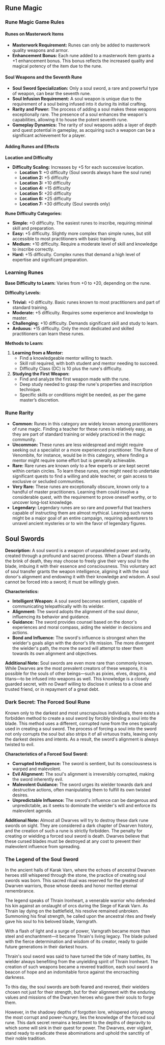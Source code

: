 ## Rune Magic

### Rune Magic Game Rules

#### Runes on Masterwork Items
- **Masterwork Requirement:** Runes can only be added to masterwork quality weapons and armor.
- **Enhancement Bonus:** Each rune added to a masterwork item grants a +1 enhancement bonus. This bonus reflects the increased quality and magical potency of the item due to the rune.

#### Soul Weapons and the Seventh Rune
- **Soul Sword Specialization:** Only a soul sword, a rare and powerful type of weapon, can bear the seventh rune.
- **Soul Infusion Requirement:** A soul weapon is unique due to the requirement of a soul being infused into it during its initial crafting.
- **Rarity and Power:** The process of adding a soul makes these weapons exceptionally rare. The presence of a soul enhances the weapon's capabilities, allowing it to house the potent seventh rune.
- **Gameplay Dynamics:** The rarity of soul weapons adds a layer of depth and quest potential in gameplay, as acquiring such a weapon can be a significant achievement for a player.

#### Adding Runes and Effects

**Location and Difficulty**
- **Difficulty Scaling:** Increases by +5 for each successive location.
  - **Location 1:** +0 difficulty (Soul swords always have the soul rune)
  - **Location 2:** +5 difficulty
  - **Location 3:** +10 difficulty
  - **Location 4:** +15 difficulty
  - **Location 5:** +20 difficulty
  - **Location 6:** +25 difficulty
  - **Location 7:** +30 difficulty (Soul swords only)

**Rune Difficulty Categories:**
- **Simple:** +0 difficulty. The easiest runes to inscribe, requiring minimal skill and preparation.
- **Easy:** +5 difficulty. Slightly more complex than simple runes, but still accessible to most practitioners with basic training.
- **Medium:** +10 difficulty. Require a moderate level of skill and knowledge to inscribe correctly.
- **Hard:** +15 difficulty. Complex runes that demand a high level of expertise and significant preparation.

### Learning Runes

**Base Difficulty to Learn:** Varies from +0 to +20, depending on the rune.

**Difficulty Levels:**
- **Trivial:** +0 difficulty. Basic runes known to most practitioners and part of standard training.
- **Moderate:** +5 difficulty. Requires some experience and knowledge to master.
- **Challenging:** +10 difficulty. Demands significant skill and study to learn.
- **Arduous:** +15 difficulty. Only the most dedicated and skilled practitioners can learn these runes.

**Methods to Learn:**

1. **Learning from a Mentor:**
   - Find a knowledgeable mentor willing to teach.
   - Skill roll required, with both student and mentor needing to succeed.
   - Difficulty Class (DC) is 10 plus the rune's difficulty.
2. **Studying the First Weapon:**
   - Find and analyze the first weapon made with the rune.
   - Deep study needed to grasp the rune's properties and inscription technique.
   - Specific skills or conditions might be needed, as per the game master’s discretion.

### Rune Rarity
- **Common:** Runes in this category are widely known among practitioners of rune magic. Finding a teacher for these runes is relatively easy, as they are part of standard training or widely practiced in the magic community.
- **Uncommon:** These runes are less widespread and might require seeking out a specialist or a more experienced practitioner. The Rune of Venombite, for instance, would be in this category, where finding a mentor might require some effort but is generally achievable.
- **Rare:** Rare runes are known only to a few experts or are kept secret within certain circles. To learn these runes, one might need to undertake significant quests to find a willing and able teacher, or gain access to exclusive or secluded communities.
- **Very Rare:** These runes are exceptionally obscure, known only to a handful of master practitioners. Learning them could involve a considerable quest, with the requirement to prove oneself worthy, or to uncover long-lost knowledge.
- **Legendary:** Legendary runes are so rare and powerful that teachers capable of instructing them are almost mythical. Learning such runes might be a major goal of an entire campaign, requiring adventurers to unravel ancient mysteries or to win the favor of legendary figures.

## Soul Swords

**Description:** A soul sword is a weapon of unparalleled power and rarity, created through a profound and sacred process. When a Dwarf stands on the brink of death, they may choose to freely give their very soul to the blade, imbuing it with their essence and consciousness. This voluntary act of soul transfer grants the weapon intelligence, aligning it with the soul donor's alignment and endowing it with their knowledge and wisdom. A soul cannot be forced into a sword; it must be willingly given.

**Characteristics:**
- **Intelligent Weapon:** A soul sword becomes sentient, capable of communicating telepathically with its wielder.
- **Alignment:** The sword adopts the alignment of the soul donor, influencing its behavior and guidance.
- **Guidance:** The sword provides counsel based on the donor's experiences and moral compass, aiding the wielder in decisions and actions.
- **Bond and Influence:** The sword's influence is strongest when the wielder's goals align with the donor's life mission. The more divergent the wielder's path, the more the sword will attempt to steer them towards its own alignment and objectives.

**Additional Note:** Soul swords are even more rare than commonly known. While Dwarves are the most prevalent creators of these weapons, it is possible for the souls of other beings—such as pixies, elves, dragons, and titans—to be infused into weapons as well. This knowledge is a closely guarded secret, with no Dwarf willing to disclose it unless to a close and trusted friend, or in repayment of a great debt.

### Dark Secret: The Forced Soul Rune

Known only to the darkest and most unscrupulous individuals, there exists a forbidden method to create a soul sword by forcibly binding a soul into the blade. This method uses a different, corrupted rune from the ones typically used in creating a soul sword. The process of forcing a soul into the sword not only corrupts the soul but also strips it of all virtuous traits, leaving only the darkest desires and intents. As a result, the sword's alignment is always twisted to evil.

**Characteristics of a Forced Soul Sword:**
- **Corrupted Intelligence:** The sword is sentient, but its consciousness is warped and malevolent.
- **Evil Alignment:** The soul's alignment is irreversibly corrupted, making the sword inherently evil.
- **Malevolent Guidance:** The sword urges its wielder towards dark and destructive actions, often manipulating them to fulfill its own twisted desires.
- **Unpredictable Influence:** The sword's influence can be dangerous and unpredictable, as it seeks to dominate the wielder's will and enforce its malevolent agenda.

**Additional Note:** Almost all Dwarves will try to destroy these dark rune swords on sight. They are considered a dark chapter of Dwarven history, and the creation of such a rune is strictly forbidden. The penalty for creating or wielding a forced soul sword is death. Dwarves believe that these cursed blades must be destroyed at any cost to prevent their malevolent influence from spreading.

### The Legend of the Soul Sword

In the ancient halls of Karak Varn, where the echoes of ancestral Dwarven heroes still whispered through the stone, the practice of creating soul swords was born. This sacred ritual was reserved for the greatest of Dwarven warriors, those whose deeds and honor merited eternal remembrance.

The legend speaks of Thrain Ironheart, a venerable warrior who defended his kin against an onslaught of orcs during the Siege of Karak Varn. As Thrain lay dying on the battlefield, his resolve remained unbroken. Summoning his final strength, he called upon the ancestral rites and freely gave his soul to his beloved blade, Varngrath.

With a flash of light and a surge of power, Varngrath became more than steel and enchantment—it became Thrain's living legacy. The blade pulsed with the fierce determination and wisdom of its creator, ready to guide future generations in their darkest hours.

Thrain's soul sword was said to have turned the tide of many battles, its wielder always benefiting from the unyielding spirit of Thrain Ironheart. The creation of such weapons became a revered tradition, each soul sword a beacon of hope and an indomitable force against the encroaching darkness.

To this day, the soul swords are both feared and revered, their wielders chosen not just for their strength, but for their alignment with the enduring values and missions of the Dwarven heroes who gave their souls to forge them.

However, in the shadowy depths of forgotten lore, whispered only among the most corrupt and power-hungry, lies the knowledge of the forced soul rune. This dark secret remains a testament to the depths of depravity to which some will sink in their quest for power. The Dwarves, ever vigilant, stand ready to eradicate these abominations and uphold the sanctity of their noble tradition.
